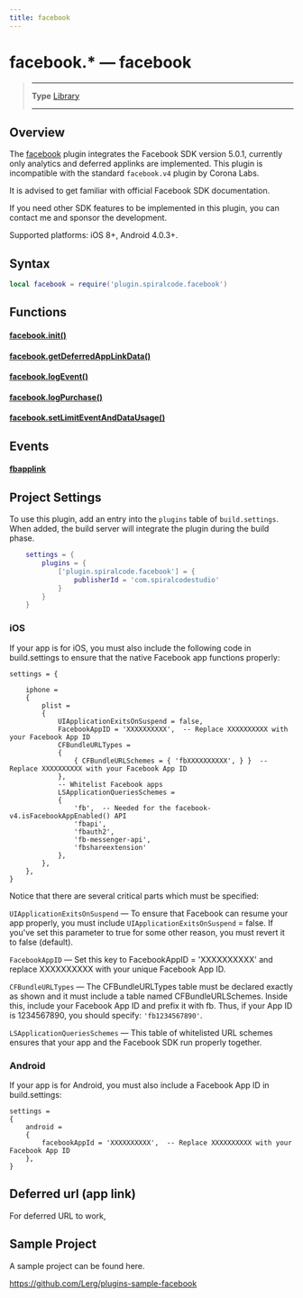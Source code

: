 ```yaml
---
title: facebook
---
```

# facebook.* &mdash; facebook

> --------------------- ------------------------------------------------------------------------------------------
> __Type__              [Library](https://docs.coronalabs.com/api/type/library.html)
> --------------------- ------------------------------------------------------------------------------------------


## Overview

The [facebook](https://marketplace.coronalabs.com/plugin/facebook) plugin integrates the Facebook SDK version 5.0.1, currently only analytics and deferred applinks are implemented. This plugin is incompatible with the standard `facebook.v4` plugin by Corona Labs.

It is advised to get familiar with official Facebook SDK documentation.

If you need other SDK features to be implemented in this plugin, you can contact me and sponsor the development.

Supported platforms: iOS 8+, Android 4.0.3+.

## Syntax
```lua
local facebook = require('plugin.spiralcode.facebook')  
```
## Functions

#### [facebook.init()](/plugin/facebook/init)

#### [facebook.getDeferredAppLinkData()](/plugin/facebook/getDeferredAppLinkData)

#### [facebook.logEvent()](/plugin/facebook/logEvent)

#### [facebook.logPurchase()](/plugin/facebook/logPurchase)

#### [facebook.setLimitEventAndDataUsage()](/plugin/facebook/setLimitEventAndDataUsage)

## Events

#### [fbapplink](/plugin/facebook/event/fbapplink/)

## Project Settings

To use this plugin, add an entry into the `plugins` table of `build.settings`. When added, the build server will integrate the plugin during the build phase.

```lua
	settings = {
		plugins = {
			['plugin.spiralcode.facebook'] = {
				publisherId = 'com.spiralcodestudio'
			}
		}
	}
```

### iOS
If your app is for iOS, you must also include the following code in build.settings to ensure that the native Facebook app functions properly:
```
settings = {
 
    iphone =
    {
        plist =
        {
            UIApplicationExitsOnSuspend = false,
            FacebookAppID = 'XXXXXXXXXX',  -- Replace XXXXXXXXXX with your Facebook App ID
            CFBundleURLTypes =
            {
                { CFBundleURLSchemes = { 'fbXXXXXXXXXX', } }  -- Replace XXXXXXXXXX with your Facebook App ID
            },
            -- Whitelist Facebook apps
            LSApplicationQueriesSchemes =
            {
                'fb',  -- Needed for the facebook-v4.isFacebookAppEnabled() API
                'fbapi',
                'fbauth2',
                'fb-messenger-api',
                'fbshareextension'
            },
        },
    },
}
```
Notice that there are several critical parts which must be specified:

`UIApplicationExitsOnSuspend` — To ensure that Facebook can resume your app properly, you must include `UIApplicationExitsOnSuspend` = false. If you've set this parameter to true for some other reason, you must revert it to false (default).

`FacebookAppID` — Set this key to FacebookAppID = 'XXXXXXXXXX' and replace XXXXXXXXXX with your unique Facebook App ID.

`CFBundleURLTypes` — The CFBundleURLTypes table must be declared exactly as shown and it must include a table named CFBundleURLSchemes. Inside this, include your Facebook App ID and prefix it with fb. Thus, if your App ID is 1234567890, you should specify: `'fb1234567890'`.

`LSApplicationQueriesSchemes` — This table of whitelisted URL schemes ensures that your app and the Facebook SDK run properly together.

### Android
If your app is for Android, you must also include a Facebook App ID in build.settings:
```
settings = 
{
    android =
    {
        facebookAppId = 'XXXXXXXXXX',  -- Replace XXXXXXXXXX with your Facebook App ID
    },
}
```

## Deferred url (app link)

For deferred URL to work, 

## Sample Project

A sample project can be found here.

https://github.com/Lerg/plugins-sample-facebook